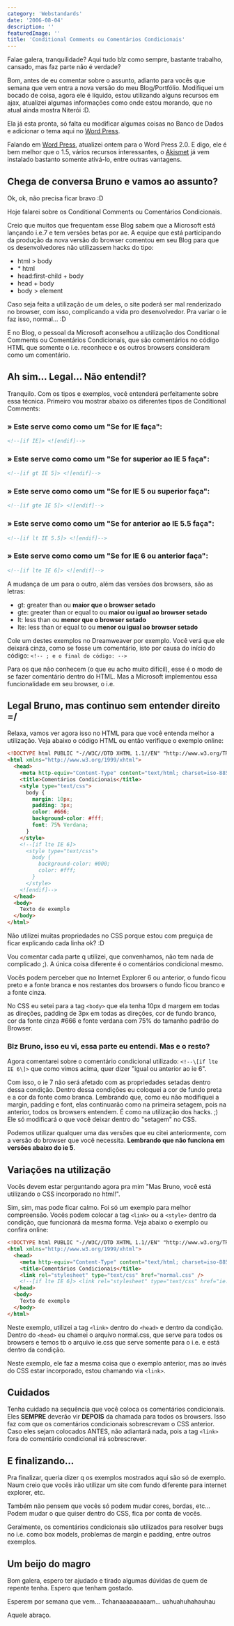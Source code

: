 ```yaml
---
category: 'Webstandards'
date: '2006-08-04'
description: ''
featuredImage: ''
title: 'Conditional Comments ou Comentários Condicionais'
---
```


Falae galera, tranquilidade? Aqui tudo blz como sempre, bastante trabalho, cansado, mas faz parte não é verdade?

Bom, antes de eu comentar sobre o assunto, adianto para vocês que semana que vem entra a nova versão do meu Blog/Portfólio. Modifiquei um bocado de coisa, agora ele é líquido, estou utilizando alguns recursos em ajax, atualizei algumas informações como onde estou morando, que no atual ainda mostra Niterói :D.

Ela já esta pronta, só falta eu modificar algumas coisas no Banco de Dados e adicionar o tema aqui no [Word Press](http://www.wordpress.org).

Falando em [Word Press](http://www.wordpress.org), atualizei ontem para o Word Press 2.0. E digo, ele é bem melhor que o 1.5, vários recursos interessantes, o [Akismet](/tchau-tchau-spammers-by-akismet) já vem instalado bastanto somente ativá-lo, entre outras vantagens.

## Chega de conversa Bruno e vamos ao assunto?

Ok, ok, não precisa ficar bravo :D

Hoje falarei sobre os Conditional Comments ou Comentários Condicionais.

Creio que muitos que frequentam esse Blog sabem que a Microsoft está lançando i.e.7 e tem versões betas por ae. A equipe que está participando da produção da nova versão do browser comentou em seu Blog para que os desenvolvedores não utilizassem hacks do tipo:

- html > body
- \* html
- head:first-child + body
- head + body
- body > element

Caso seja feita a utilização de um deles, o site poderá ser mal renderizado no browser, com isso, complicando a vida pro desenvolvedor. Pra variar o ie faz isso, normal... :D

E no Blog, o pessoal da Microsoft aconselhou a utilização dos Conditional Comments ou Comentários Condicionais, que são comentários no código HTML que somente o i.e. reconhece e os outros browsers consideram como um comentário.

## Ah sim... Legal... Não entendi!?

Tranquilo. Com os tipos e exemplos, você entenderá perfeitamente sobre essa técnica. Primeiro vou mostrar abaixo os diferentes tipos de Conditional Comments:

### » Este serve como como um "Se for IE faça":

```html
<!--[if IE]> <![endif]-->
```

### » Este serve como como um "Se for superior ao IE 5 faça":

```html
<!--[if gt IE 5]> <![endif]-->
```

### » Este serve como como um "Se for IE 5 ou superior faça":

```html
<!--[if gte IE 5]> <![endif]-->
```

### » Este serve como como um "Se for anterior ao IE 5.5 faça":

```html
<!--[if lt IE 5.5]> <![endif]-->
```

### » Este serve como como um "Se for IE 6 ou anterior faça":

```html
<!--[if lte IE 6]> <![endif]-->
```

A mudança de um para o outro, além das versões dos browsers, são as letras:

- gt: greater than ou **maior que o browser setado**
- gte: greater than or equal to ou **maior ou igual ao browser setado**
- lt: less than ou **menor que o browser setado**
- lte: less than or equal to ou **menor ou igual ao browser setado**

Cole um destes exemplos no Dreamweaver por exemplo. Você verá que ele deixará cinza, como se fosse um comentário, isto por causa do início do código: `<!-- ; e o final do código: -->`

Para os que não conhecem (o que eu acho muito difícil), esse é o modo de se fazer comentário dentro do HTML. Mas a Microsoft implementou essa funcionalidade em seu browser, o i.e.

## Legal Bruno, mas continuo sem entender direito =/

Relaxa, vamos ver agora isso no HTML para que você entenda melhor a utilização. Veja abaixo o código HTML ou então verifique o exemplo online:

```html
<!DOCTYPE html PUBLIC "-//W3C//DTD XHTML 1.1//EN" "http://www.w3.org/TR/xhtml11/DTD/xhtml11.dtd">
<html xmlns="http://www.w3.org/1999/xhtml">
  <head>
    <meta http-equiv="Content-Type" content="text/html; charset=iso-8859-1" />
    <title>Comentários Condicionais</title>
    <style type="text/css">
      body {
        margin: 10px;
        padding: 3px;
        color: #666;
        background-color: #fff;
        font: 75% Verdana;
      }
    </style>
    <!--[if lte IE 6]>
      <style type="text/css">
        body {
          background-color: #000;
          color: #fff;
        }
      </style>
    <![endif]-->
  </head>
  <body>
    Texto de exemplo
  </body>
</html>
```

Não utilizei muitas propriedades no CSS porque estou com preguiça de ficar explicando cada linha ok? :D

Vou comentar cada parte q utilizei, que convenhamos, não tem nada de complicado ;). A única coisa diferente é o comentários condicional mesmo.

Vocês podem perceber que no Internet Explorer 6 ou anterior, o fundo ficou preto e a fonte branca e nos restantes dos browsers o fundo ficou branco e a fonte cinza.

No CSS eu setei para a tag `<body>` que ela tenha 10px d margem em todas as direções, padding de 3px em todas as direções, cor de fundo branco, cor da fonte cinza #666 e fonte verdana com 75% do tamanho padrão do Browser.

### Blz Bruno, isso eu vi, essa parte eu entendi. Mas e o resto?

Agora comentarei sobre o comentário condicional utilizado: `<!--\[if lte IE 6\]>` que como vimos acima, quer dizer "igual ou anterior ao ie 6".

Com isso, o ie 7 não será afetado com as propriedades setadas dentro dessa condição. Dentro dessa condições eu coloquei a cor de fundo preta e a cor da fonte como branca. Lembrando que, como eu não modifiquei a margin, padding e font, elas continuarão como na primeira setagem, pois na anterior, todos os browsers entendem. É como na utilização dos hacks. ;) Ele só modificará o que você deixar dentro do "setagem" no CSS.

Podemos utilizar qualquer uma das versões que eu citei anteriormente, com a versão do browser que você necessita. **Lembrando que não funciona em versões abaixo do ie 5**.

## Variações na utilização

Vocês devem estar perguntando agora pra mim "Mas Bruno, você está utilizando o CSS incorporado no html!".

Sim, sim, mas pode ficar calmo. Foi só um exemplo para melhor compreensão. Vocês podem colocar a tag `<link>` ou a `<style>` dentro da condição, que funcionará da mesma forma. Veja abaixo o exemplo ou confira online:

```html
<!DOCTYPE html PUBLIC "-//W3C//DTD XHTML 1.1//EN" "http://www.w3.org/TR/xhtml11/DTD/xhtml11.dtd">
<html xmlns="http://www.w3.org/1999/xhtml">
  <head>
    <meta http-equiv="Content-Type" content="text/html; charset=iso-8859-1" />
    <title>Comentários Condicionais</title>
    <link rel="stylesheet" type="text/css" href="normal.css" />
    <!--[if lte IE 6]> <link rel="stylesheet" type="text/css" href="ie.css" /> <![endif]-->
  </head>
  <body>
    Texto de exemplo
  </body>
</html>
```

Neste exemplo, utilizei a tag `<link>` dentro do `<head>` e dentro da condição. Dentro do `<head>` eu chamei o arquivo normal.css, que serve para todos os browsers e temos tb o arquivo ie.css que serve somente para o i.e. e está dentro da condição.

Neste exemplo, ele faz a mesma coisa que o exemplo anterior, mas ao invés do CSS estar incorporado, estou chamando via `<link>`.

## Cuidados

Tenha cuidado na sequência que você coloca os comentários condicionais. Eles **SEMPRE** deverão vir **DEPOIS** da chamada para todos os browsers. Isso faz com que os comentários condicionais sobrescrevam o CSS anterior. Caso eles sejam colocados ANTES, não adiantará nada, pois a tag `<link>` fora do comentário condicional irá sobrescrever.

## E finalizando...

Pra finalizar, queria dizer q os exemplos mostrados aqui são só de exemplo. Naum creio que vocês irão utilizar um site com fundo diferente para internet explorer, etc.

Também não pensem que vocês só podem mudar cores, bordas, etc... Podem mudar o que quiser dentro do CSS, fica por conta de vocês.

Geralmente, os comentários condicionais são utilizados para resolver bugs no i.e. como box models, problemas de margin e padding, entre outros exemplos.

## Um beijo do magro

Bom galera, espero ter ajudado e tirado algumas dúvidas de quem de repente tenha. Espero que tenham gostado.

Esperem por semana que vem... Tchanaaaaaaaaam... uahuahuhahauhau

Aquele abraço.
